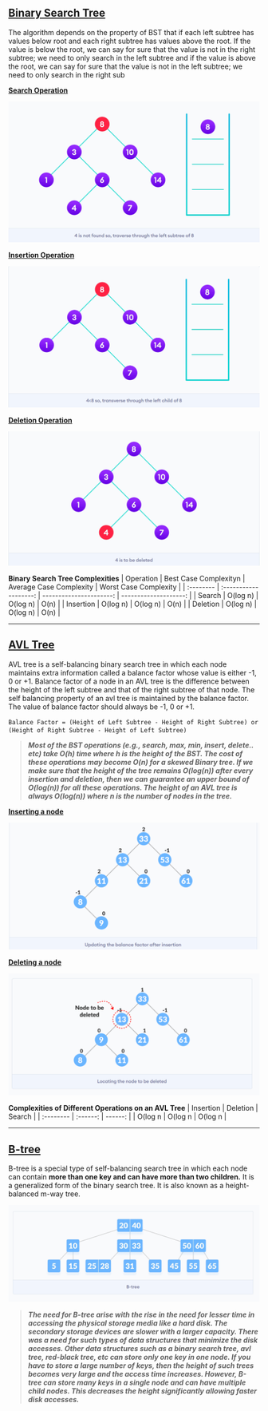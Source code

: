 


## [Binary Search Tree]()

The algorithm depends on the property of BST that if each left subtree has values below root and each right subtree has values above the root.
If the value is below the root, we can say for sure that the value is not in the right subtree; we need to only search in the left subtree and if the value is above the root, we can say for sure that the value is not in the left subtree; we need to only search in the right sub

[**Search Operation**]()

![Search Operation](../assets/bst_searching.gif)

[**Insertion Operation**]()

![Insert Operation](../assets/bst_insertion.gif)

[**Deletion Operation**]()

![Deletion Operation](../assets/bst_deletion.gif)

**Binary Search Tree Complexities**
| Operation | Best Case Complexityn | Average Case Complexity | Worst Case Complexity |
| :-------- | :-------------------: | ----------------------: | --------------------: |
| Search    |       O(log n)        |                O(log n) |                  O(n) |
| Insertion |       O(log n)        |                O(log n) |                  O(n) |
| Deletion  |       O(log n)        |                O(log n) |                  O(n) |

---
## [AVL Tree]()
AVL tree is a self-balancing binary search tree in which each node maintains extra information called a balance factor whose value is either -1, 0 or +1. Balance factor of a node in an AVL tree is the difference between the height of the left subtree and that of the right subtree of that node. The self balancing property of an avl tree is maintained by the balance factor. The value of balance factor should always be -1, 0 or +1.
```
Balance Factor = (Height of Left Subtree - Height of Right Subtree) or (Height of Right Subtree - Height of Left Subtree)
```

> ***Most of the BST operations (e.g., search, max, min, insert, delete.. etc) take O(h) time where h is the height of the BST. The cost of these operations may become O(n) for a skewed Binary tree. If we make sure that the height of the tree remains O(log(n)) after every insertion and deletion, then we can guarantee an upper bound of O(log(n)) for all these operations. The height of an AVL tree is always O(log(n)) where n is the number of nodes in the tree.***

[**Inserting a node**]()

![Inserting a node](../assets/avl_insertion.gif)

[**Deleting a node**]()

![Deleting a node](../assets/avl_deletion.gif)

**Complexities of Different Operations on an AVL Tree**
| Insertion | Deletion |  Search |
| :-------- | :------: | ------: |
| O(log n   | O(log n  | O(log n |

---
## [B-tree]()

B-tree is a special type of self-balancing search tree in which each node can contain **more than one key and can have more than two children.** It is a generalized form of the binary search tree. It is also known as a height-balanced m-way tree.

![Btree](../assets/btree.png)

> ***The need for B-tree arise with the rise in the need for lesser time in accessing the physical storage media like a hard disk. The secondary storage devices are slower with a larger capacity. There was a need for such types of data structures that minimize the disk accesses. Other data structures such as a binary search tree, avl tree, red-black tree, etc can store only one key in one node. If you have to store a large number of keys, then the height of such trees becomes very large and the access time increases. However, B-tree can store many keys in a single node and can have multiple child nodes. This decreases the height significantly allowing faster disk accesses.***
